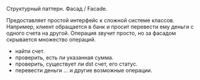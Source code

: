 Структурный паттерн. Фасад / Facade.

Предоставляет простой интерфейс к сложной системе классов.
Например, клиент обращается в банк и просит перевести ему 
деньги с одного счета на другой. Операция звучит просто, но
за фасадом скрывается множество операций.
- найти счет.
- проверить, есть ли указанная сумма.
- проверить, существует ли dst счет, его статус.
- перевести деньги
... и другие возможные операции.
